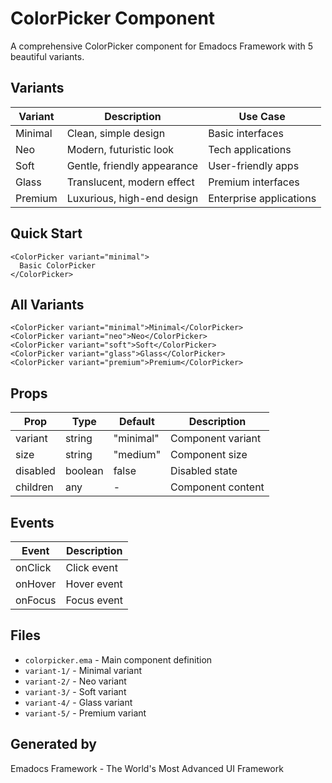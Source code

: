 # ColorPicker Component

A comprehensive ColorPicker component for Emadocs Framework with 5 beautiful variants.

## Variants

| Variant | Description | Use Case |
|---------|-------------|----------|
| Minimal | Clean, simple design | Basic interfaces |
| Neo | Modern, futuristic look | Tech applications |
| Soft | Gentle, friendly appearance | User-friendly apps |
| Glass | Translucent, modern effect | Premium interfaces |
| Premium | Luxurious, high-end design | Enterprise applications |

## Quick Start

```ema
<ColorPicker variant="minimal">
  Basic ColorPicker
</ColorPicker>
```

## All Variants

```ema
<ColorPicker variant="minimal">Minimal</ColorPicker>
<ColorPicker variant="neo">Neo</ColorPicker>
<ColorPicker variant="soft">Soft</ColorPicker>
<ColorPicker variant="glass">Glass</ColorPicker>
<ColorPicker variant="premium">Premium</ColorPicker>
```

## Props

| Prop | Type | Default | Description |
|------|------|---------|-------------|
| variant | string | "minimal" | Component variant |
| size | string | "medium" | Component size |
| disabled | boolean | false | Disabled state |
| children | any | - | Component content |

## Events

| Event | Description |
|-------|-------------|
| onClick | Click event |
| onHover | Hover event |
| onFocus | Focus event |

## Files

- `colorpicker.ema` - Main component definition
- `variant-1/` - Minimal variant
- `variant-2/` - Neo variant
- `variant-3/` - Soft variant
- `variant-4/` - Glass variant
- `variant-5/` - Premium variant

## Generated by
Emadocs Framework - The World's Most Advanced UI Framework
